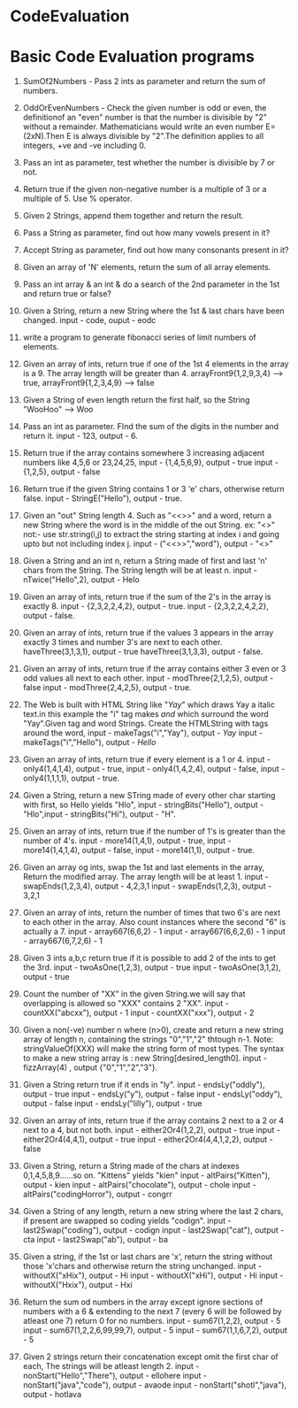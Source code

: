 # CodeEvaluation
# Basic Code Evaluation programs

1. SumOf2Numbers - Pass 2 ints as parameter and return the sum of numbers.

2. OddOrEvenNumbers - Check the given number is odd or even, the definitionof an "even" number is that the number is divisible by "2" without a remainder. Mathematicians would write an even number E=(2xN).Then E is always divisible by "2".The definition applies to all integers, +ve and -ve including 0.

3. Pass an int as parameter, test whether the number is divisible by 7 or not.

4. Return true if the given non-negative number is a multiple of 3 or a multiple of 5. Use % operator.

5. Given 2 Strings, append them together and return the result.

6. Pass a String as parameter, find out how many vowels present in it?

7. Accept String as parameter, find out how many consonants present in it?

8. Given an array of 'N' elements, return the sum of all array elements.

9. Pass an int array & an int & do a search of the 2nd parameter in the 1st and return true or false?

10. Given a String, return a new String where the 1st & last chars have been changed. input - code, ouput - eodc

11. write a program to generate fibonacci series of limit numbers of elements.

12. Given an array of ints, return true if one of the 1st 4 elements in the array is a 9. The array length will be greater than 4.
arrayFront9{1,2,9,3,4} --> true, arrayFront9{1,2,3,4,9} --> false

13. Given a String of even length return the first half, so the String "WooHoo" --> Woo

14. Pass an int as parameter. FInd the sum of the digits in the number and return it. input - 123, output - 6.

15. Return true if the array contains somewhere 3 increasing adjacent numbers like 4,5,6 or 23,24,25, input - {1,4,5,6,9}, output - true 
input - {1,2,5}, output - false

16. Return true if the given String contains 1 or 3 'e' chars, otherwise return false. input - StringE("Hello"), output - true.

17. Given an "out" String length 4. Such as "<<>>" and a word, return a new String where the word is in the middle of the out String.
ex: "<<word>>" not:- use str.string(i,j) to extract the string starting at index i and going upto but not including index j.
input - ("<<>>","word"), output - "<<word>>"

18. Given a String and an int n, return a String made of first and last 'n' chars from the String. The String length will be at least n.
input - nTwice("Hello",2), output - Helo

19. Given an array of ints, return true if the sum of the 2's in the array is exactly 8.
input - {2,3,2,2,4,2}, output - true.
input - {2,3,2,2,4,2,2}, output - false.

20. Given an array of ints, return true if the values 3 appears in the array exactly 3 times and number 3's are next to each other.
haveThree(3,1,3,1), output - true
haveThree(3,1,3,3), output - false.

21. Given an array of ints, return true if the array contains either 3 even or 3 odd values all next to each other. input - modThree{2,1,2,5}, output - false
input - modThree{2,4,2,5}, output - true.

22. The Web is built with HTML String like "<i>Yay</i>" which draws Yay a italic text.in this example the "i" tag makes <i> and </i> which surround the word "Yay".Given tag and word Strings. Create the HTMLString with tags around the word, input - makeTags("i","Yay"), output - <i> Yay </i>
input - makeTags("i","Hello"), output - <i> Hello </i>

23. Given an array of ints, return true if every element is a 1 or 4. input - only4(1,4,1,4), output - true, input - only4(1,4,2,4), output - false,
input - only4(1,1,1,1), output - true.

24. Given a String, return a new STring made of every other char starting with first, so Hello yields "Hlo", input - stringBits("Hello"), output - "Hlo",input - stringBits("Hi"), output - "H".

25. Given an array of ints, return true if the number of 1's is greater than the number of 4's.
input - more14(1,4,1), output - true, input - more14(1,4,1,4), output - false, input - more14(1,1), output - true.

26. Given an array og ints, swap the 1st and last elements in the array, Return the modified array. The array length will be at least 1.
input - swapEnds(1,2,3,4), output - 4,2,3,1
input - swapEnds(1,2,3), output - 3,2,1

27. Given an array of ints, return the number of times that two 6's are next to each other in the array. Also count instances where the second "6" is actually 
a 7.
input - array667(6,6,2) - 1
input - array667(6,6,2,6) - 1
input - array667(6,7,2,6) - 1

28. Given 3 ints a,b,c return true if it is possible to add 2 of the ints to get the 3rd.
input - twoAsOne(1,2,3), output - true
input - twoAsOne(3,1,2), output - true

29. Count the number of "XX" in the given String.we will say that overlapping is allowed so "XXX" contains 2 "XX".
input - countXX("abcxx"), output - 1
input - countXX("xxx"), output - 2

30. Given a non(-ve) number n where (n>0), create and return a new string array of length n, containing the strings "0","1","2" thtough n-1.
Note: stringValueOf(XXX) will make the string form of most types. The syntax to make a new string array is : new String[desired_length0].
input - fizzArray(4) , output {"0","1","2","3"}.

31. Given a String return true if it ends in "ly".
input - endsLy("oddly"), output - true
input - endsLy("y"), output - false
input - endsLy("oddy"), output - false
input - endsLy("lilly"), output - true

32. Given an array of ints, return true if the array contains 2 next to a 2 or 4 next to a 4, but not both.
input - either2Or4(1,2,2), output - true
input - either2Or4(4,4,1), output - true
input - either2Or4(4,4,1,2,2), output - false

33. Given a String, return a String made of the chars at indexes 0,1,4,5,8,9......so on. "Kittens" yields "kien"
input - altPairs("Kitten"), output - kien
input - altPairs("chocolate"), output - chole
input - altPairs("codingHorror"), output - congrr

34. Given a String of any length, return a new string where the last 2 chars, if present are swapped so coding yields "codign".
input - last2Swap("coding"), output - codign
input - last2Swap("cat"), output - cta
input - last2Swap("ab"), output - ba

35. Given a string, if the 1st or last chars are 'x', return the string without those 'x'chars and otherwise return the string unchanged.
input - withoutX("xHix"), output - Hi
input - withoutX("xHi"), output - Hi
input - withoutX("Hxix"), output - Hxi

36. Return the sum od numbers in the array except ignore sections of numbers with a 6 & extending to the next 7 (every 6 will be followed by atleast one 7) return 0 for no numbers.
input - sum67(1,2,2), output - 5
input - sum67(1,2,2,6,99,99,7), output - 5
input - sum67(1,1,6,7,2), output - 5

37. Given 2 strings return their concatenation except omit the first char of each, The strings will be atleast length 2.
input - nonStart("Hello","There"), output - ellohere
input - nonStart("java","code"), output - avaode
input - nonStart("shotl","java"), output - hotlava



